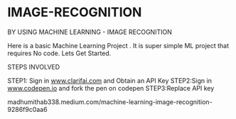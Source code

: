 # IMAGE-RECOGNITION
BY USING MACHINE LEARNING - IMAGE RECOGNITION

Here is a basic Machine Learning Project . It is super simple ML project that requires No code. Lets Get Started.

STEPS INVOLVED

STEP1: Sign in www.clarifai.com and Obtain an API Key
STEP2:Sign in www.codepen.io and fork the pen on codepen
STEP3:Replace API key









madhumithab338.medium.com/machine-learning-image-recognition-9286f9c0aa6
